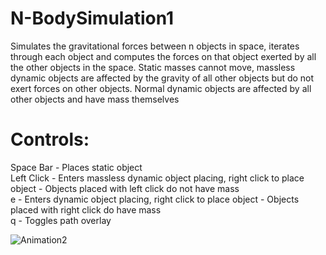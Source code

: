 # N-BodySimulation1

Simulates the gravitational forces between n objects in space, iterates through each object and computes the forces on that object exerted by all the other objects in the space. Static masses cannot move, massless dynamic objects are affected by the gravity of all other objects but do not exert forces on other objects. Normal dynamic objects are affected by all other objects and have mass themselves

# Controls:
Space Bar  - Places static object\
Left Click - Enters massless dynamic object placing, right click to place object - Objects placed with left click do not have mass\
e - Enters dynamic object placing, right click to place object - Objects placed with right click do have mass\
q - Toggles path overlay

![Animation2](https://user-images.githubusercontent.com/63655147/156619839-84ca1165-fbdf-4e7c-a282-82bb6a775c5e.gif)
